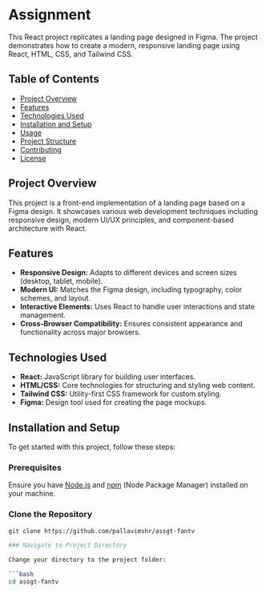 # Assignment

This React project replicates a landing page designed in Figma. The project demonstrates how to create a modern, responsive landing page using React, HTML, CSS, and Tailwind CSS.

## Table of Contents

- [Project Overview](#project-overview)
- [Features](#features)
- [Technologies Used](#technologies-used)
- [Installation and Setup](#installation-and-setup)
- [Usage](#usage)
- [Project Structure](#project-structure)
- [Contributing](#contributing)
- [License](#license)

## Project Overview

This project is a front-end implementation of a landing page based on a Figma design. It showcases various web development techniques including responsive design, modern UI/UX principles, and component-based architecture with React.

## Features

- **Responsive Design:** Adapts to different devices and screen sizes (desktop, tablet, mobile).
- **Modern UI:** Matches the Figma design, including typography, color schemes, and layout.
- **Interactive Elements:** Uses React to handle user interactions and state management.
- **Cross-Browser Compatibility:** Ensures consistent appearance and functionality across major browsers.

## Technologies Used

- **React:** JavaScript library for building user interfaces.
- **HTML/CSS:** Core technologies for structuring and styling web content.
- **Tailwind CSS:** Utility-first CSS framework for custom styling.
- **Figma:** Design tool used for creating the page mockups.

## Installation and Setup

To get started with this project, follow these steps:

### Prerequisites

Ensure you have [Node.js](https://nodejs.org/) and [npm](https://www.npmjs.com/) (Node Package Manager) installed on your machine.

### Clone the Repository

```bash
git clone https://github.com/pallavimshr/assgt-fantv

### Navigate to Project Directory

Change your directory to the project folder:

```bash
cd assgt-fantv

